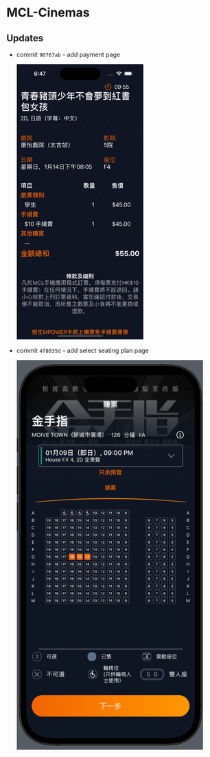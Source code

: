 # MCL-Cinemas

## Updates

- commit `90767ab` - add payment page

    ![90767ab](./update/90767ab.gif)

- commit `4f8035d` - add select seating plan page

    ![4f8035d](./update/4f8035d.png)